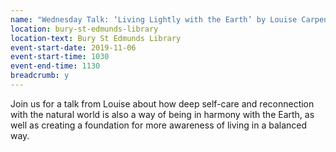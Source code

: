 ```yaml
---
name: "Wednesday Talk: ‘Living Lightly with the Earth’ by Louise Carpenter"
location: bury-st-edmunds-library
location-text: Bury St Edmunds Library
event-start-date: 2019-11-06
event-start-time: 1030
event-end-time: 1130
breadcrumb: y
---
```


Join us for a talk from Louise about how deep self-care and reconnection with the natural world is also a way of being in harmony with the Earth, as well as creating a foundation for more awareness of living in a balanced way.
